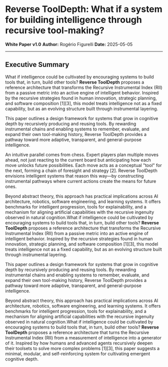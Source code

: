 # Reverse ToolDepth: What if a system for building intelligence through recursive tool-making?

**White Paper v1.0**
**Author:** Rogério Figurelli
**Date:** 2025-05-05

---

## Executive Summary

What if intelligence could be cultivated by encouraging systems to build tools that, in turn, build other tools? **Reverse ToolDepth** proposes a reference architecture that transforms the Recursive Instrumental Index (RII) from a passive metric into an active engine of intelligent behavior. Inspired by the recursive strategies found in human innovation, strategic planning, and software composition \[1]\[3], this model treats intelligence not as a fixed capability, but as an evolving structure built through instrumental layering.

This paper outlines a design framework for systems that grow in cognitive depth by recursively producing and reusing tools. By rewarding instrumental chains and enabling systems to remember, evaluate, and expand their own tool-making history, Reverse ToolDepth provides a pathway toward more adaptive, transparent, and general-purpose intelligence.

An intuitive parallel comes from chess. Expert players plan multiple moves ahead, not just reacting to the current board but anticipating how each move unlocks future possibilities. Each move acts as a conceptual "tool" for the next, forming a chain of foresight and strategy \[2]. Reverse ToolDepth envisions intelligent systems that reason this way—by constructing instrumental pathways where current actions create the means for future ones.

Beyond abstract theory, this approach has practical implications across AI architecture, robotics, software engineering, and learning systems. It offers benchmarks for intelligent progression, tools for explainability, and a mechanism for aligning artificial capabilities with the recursive ingenuity observed in natural cognition.What if intelligence could be cultivated by encouraging systems to build tools that, in turn, build other tools? **Reverse ToolDepth** proposes a reference architecture that transforms the Recursive Instrumental Index (RII) from a passive metric into an active engine of intelligent behavior. Inspired by the recursive strategies found in human innovation, strategic planning, and software composition \[1]\[3], this model treats intelligence not as a fixed capability, but as an evolving structure built through instrumental layering.

This paper outlines a design framework for systems that grow in cognitive depth by recursively producing and reusing tools. By rewarding instrumental chains and enabling systems to remember, evaluate, and expand their own tool-making history, Reverse ToolDepth provides a pathway toward more adaptive, transparent, and general-purpose intelligence.

Beyond abstract theory, this approach has practical implications across AI architecture, robotics, software engineering, and learning systems. It offers benchmarks for intelligent progression, tools for explainability, and a mechanism for aligning artificial capabilities with the recursive ingenuity observed in natural cognition.What if intelligence could be cultivated by encouraging systems to build tools that, in turn, build other tools? **Reverse ToolDepth** proposes a reference architecture that turns the Recursive Instrumental Index (RII) from a measurement of intelligence into a generator of it. Inspired by how humans and advanced agents recursively deepen their toolsets to solve more complex problems \[1]\[3], this paper suggests a minimal, modular, and self-reinforcing system for cultivating emergent cognitive depth.

